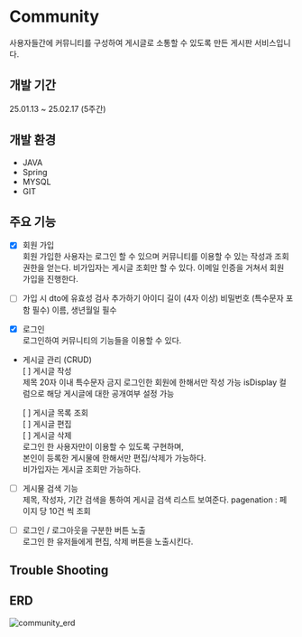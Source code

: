 # Community
사용자들간에 커뮤니티를 구성하여 게시글로 소통할 수 있도록 만든 게시판 서비스입니다.

## 개발 기간
25.01.13 ~ 25.02.17 (5주간)

## 개발 환경  
- JAVA
- Spring
- MYSQL
- GIT

## 주요 기능
- [x] 회원 가입<br>
   회원 가입한 사용자는 로그인 할 수 있으며 커뮤니티를 이용할 수 있는 작성과 조회 권한을 얻는다.
   비가입자는 게시글 조회만 할 수 있다.
   이메일 인증을 거쳐서 회원 가입을 진행한다.
 - [ ] 가입 시 dto에 유효성 검사 추가하기
       아이디 길이 (4자 이상)
       비밀번호 (특수문자 포함 필수)
       이름, 생년월일 필수

- [x] 로그인<br>
   로그인하여 커뮤니티의 기능들을 이용할 수 있다.

- 게시글 관리 (CRUD)<br>
   [ ] 게시글 작성<br>
      제목 20자 이내
      특수문자 금지
      로그인한 회원에 한해서만 작성 가능
      isDisplay 컬럼으로 해당 게시글에 대한 공개여부 설정 가능
      
   [ ] 게시글 목록 조회<br>
   [ ] 게시글 편집<br>
   [ ] 게시글 삭제<br>
   로그인 한 사용자만이 이용할 수 있도록 구현하며,<br>
   본인이 등록한 게시물에 한해서만 편집/삭제가 가능하다.<br>
   비가입자는 게시글 조회만 가능하다.<br>

- [ ] 게시물 검색 기능<br>
   제목, 작성자, 기간 검색을 통하여 게시글 검색 리스트 보여준다.
   pagenation : 페이지 당 10건 씩 조회
  
- [ ] 로그인 / 로그아웃을 구분한 버튼 노출<br>
   로그인 한 유저들에게 편집, 삭제 버튼을 노출시킨다.


## Trouble Shooting




## ERD

![community_erd](https://github.com/user-attachments/assets/52529ad0-a0c2-48fb-b1bc-aa0ccfd1e84a)



   
